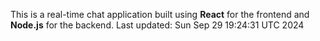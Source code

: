 This is a real-time chat application built using **React** for the frontend and **Node.js** for the backend.
Last updated: Sun Sep 29 19:24:31 UTC 2024
